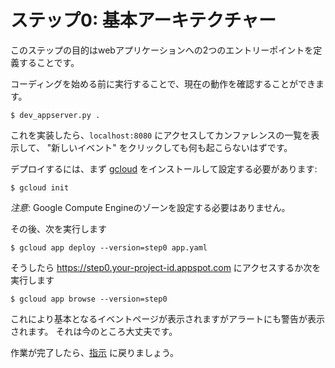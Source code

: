 # ステップ0: 基本アーキテクチャー

このステップの目的はwebアプリケーションへの2つのエントリーポイントを定義することです。

コーディングを始める前に実行することで、現在の動作を確認することができます。

    $ dev_appserver.py .

これを実装したら、`localhost:8080` にアクセスしてカンファレンスの一覧を表示して、
"新しいイベント" をクリックしても何も起こらないはずです。

デプロイするには、まず [gcloud](https://cloud.google.com/sdk/downloads) をインストールして設定する必要があります:

    $ gcloud init

_注意_: Google Compute Engineのゾーンを設定する必要はありません。

その後、次を実行します

    $ gcloud app deploy --version=step0 app.yaml

そうしたら https://step0.your-project-id.appspot.com にアクセスするか次を実行します

    $ gcloud app browse --version=step0

これにより基本となるイベントページが表示されますがアラートにも警告が表示されます。 それは今のところ大丈夫です。

作業が完了したら、[指示](../../section05/README.md#congratulations) に戻りましょう。
